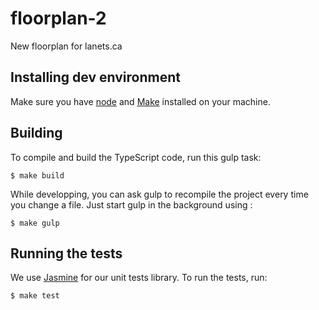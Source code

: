 # floorplan-2
New floorplan for lanets.ca


## Installing dev environment

Make sure you have [node](https://nodejs.org/en/download/) and [Make](https://www.gnu.org/software/make/) installed on your machine.

## Building

To compile and build the TypeScript code, run this gulp task:
```
$ make build
```

While developping, you can ask gulp to recompile the project
every time you change a file. Just start gulp in the background using :
```
$ make gulp
```


## Running the tests

We use [Jasmine](https://jasmine.github.io/) for our unit tests library.
To run the tests, run:
```
$ make test
```
